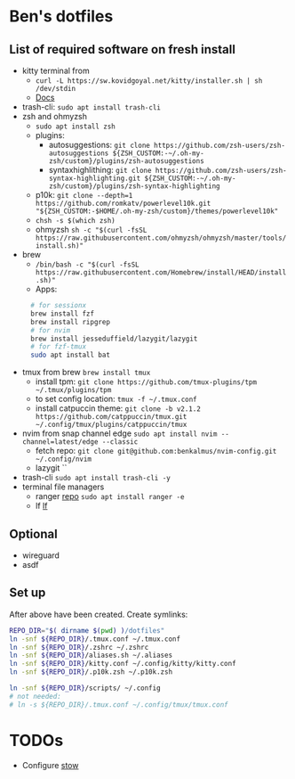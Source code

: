 # Ben's dotfiles

## List of required software on fresh install

- kitty terminal from
  - `curl -L https://sw.kovidgoyal.net/kitty/installer.sh | sh /dev/stdin`
  - [Docs](https://sw.kovidgoyal.net/kitty/overview)
- trash-cli: `sudo apt install trash-cli`
- zsh and ohmyzsh
  - `sudo apt install zsh`
  - plugins:
    - autosuggestions: `git clone https://github.com/zsh-users/zsh-autosuggestions ${ZSH_CUSTOM:-~/.oh-my-zsh/custom}/plugins/zsh-autosuggestions`
    - syntaxhighlithing: `git clone https://github.com/zsh-users/zsh-syntax-highlighting.git ${ZSH_CUSTOM:-~/.oh-my-zsh/custom}/plugins/zsh-syntax-highlighting`
  - p10k: `git clone --depth=1 https://github.com/romkatv/powerlevel10k.git "${ZSH_CUSTOM:-$HOME/.oh-my-zsh/custom}/themes/powerlevel10k"`
  - `chsh -s $(which zsh)`
  - ohmyzsh `sh -c "$(curl -fsSL https://raw.githubusercontent.com/ohmyzsh/ohmyzsh/master/tools/install.sh)"`
- brew
  - `/bin/bash -c "$(curl -fsSL https://raw.githubusercontent.com/Homebrew/install/HEAD/install.sh)"`
  - Apps:
  ```sh
    # for sessionx
    brew install fzf
    brew install ripgrep
    # for nvim
    brew install jesseduffield/lazygit/lazygit
    # for fzf-tmux
    sudo apt install bat
  ```
- tmux from brew `brew install tmux`
  - install tpm: `git clone https://github.com/tmux-plugins/tpm ~/.tmux/plugins/tpm`
  - to set config location: `tmux -f ~/.tmux.conf`
  - install catpuccin theme: `git clone -b v2.1.2 https://github.com/catppuccin/tmux.git ~/.config/tmux/plugins/catppuccin/tmux`
- nvim from snap channel edge `sudo apt install nvim --channel=latest/edge --classic`
  - fetch repo: `git clone git@github.com:benkalmus/nvim-config.git ~/.config/nvim`
  - lazygit ``
- trash-cli `sudo apt install trash-cli -y`
- terminal file managers
  - ranger [repo](https://github.com/ranger/ranger) `sudo apt install ranger -e`
  - lf [lf](https://github.com/gokcehan/lf/releases)

## Optional

- wireguard
- asdf

## Set up

After above have been created.
Create symlinks:

```sh
REPO_DIR="$( dirname $(pwd) )/dotfiles"
ln -snf ${REPO_DIR}/.tmux.conf ~/.tmux.conf
ln -snf ${REPO_DIR}/.zshrc ~/.zshrc
ln -snf ${REPO_DIR}/aliases.sh ~/.aliases
ln -snf ${REPO_DIR}/kitty.conf ~/.config/kitty/kitty.conf
ln -snf ${REPO_DIR}/.p10k.zsh ~/.p10k.zsh

ln -snf ${REPO_DIR}/scripts/ ~/.config
# not needed:
# ln -s ${REPO_DIR}/.tmux.conf ~/.config/tmux/tmux.conf
```

# TODOs

- Configure [stow](https://www.gnu.org/software/stow/manual/stow.html)
